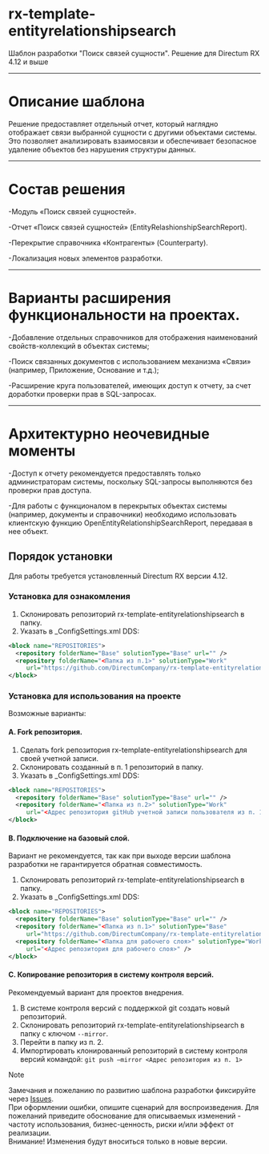 # rx-template-entityrelationshipsearch
Шаблон разработки "Поиск связей сущности".
Решение для Directum RX 4.12 и выше
____
# Описание шаблона

Решение предоставляет отдельный отчет, который наглядно отображает связи выбранной сущности с другими объектами системы. Это позволяет анализировать взаимосвязи и обеспечивает безопасное удаление объектов без нарушения структуры данных.
____
# Состав решения
 
-Модуль «Поиск связей сущностей».

-Отчет «Поиск связей сущностей» (EntityRelashionshipSearchReport).

-Перекрытие справочника «Контрагенты» (Counterparty).

-Локализация новых элементов разработки.
____
# Варианты расширения функциональности на проектах.

-Добавление отдельных справочников для отображения наименований свойств-коллекций в объектах системы;

-Поиск связанных документов с использованием механизма «Связи» (например, Приложение, Основание и т.д.);

-Расширение круга пользователей, имеющих доступ к отчету, за счет доработки проверки прав в SQL-запросах.
____
# Архитектурно неочевидные моменты

-Доступ к отчету рекомендуется предоставлять только администраторам системы, поскольку SQL-запросы выполняются без проверки прав доступа.

-Для работы с функционалом в перекрытых объектах системы (например, документы и справочники) необходимо использовать клиентскую функцию OpenEntityRelationshipSearchReport, передавая в нее объект.


## Порядок установки

Для работы требуется установленный Directum RX версии 4.12.

### Установка для ознакомления
1. Склонировать репозиторий rx-template-entityrelationshipsearch в папку.
2. Указать в _ConfigSettings.xml DDS:
``` xml
<block name="REPOSITORIES">
  <repository folderName="Base" solutionType="Base" url="" /> 
  <repository folderName="<Папка из п.1>" solutionType="Work" 
     url="https://github.com/DirectumCompany/rx-template-entityrelationshipsearch" />
</block>
```
### Установка для использования на проекте
Возможные варианты:

#### A. Fork репозитория.
1. Сделать fork репозитория rx-template-entityrelationshipsearch для своей учетной записи.
2. Склонировать созданный в п. 1 репозиторий в папку.
3. Указать в _ConfigSettings.xml DDS:
``` xml
<block name="REPOSITORIES">
  <repository folderName="Base" solutionType="Base" url="" /> 
  <repository folderName="<Папка из п.2>" solutionType="Work" 
     url="<Адрес репозитория gitHub учетной записи пользователя из п. 1>" />
</block>
```
#### B. Подключение на базовый слой.
Вариант не рекомендуется, так как при выходе версии шаблона разработки не гарантируется обратная совместимость.
1. Склонировать репозиторий rx-template-entityrelationshipsearch в папку.
2. Указать в _ConfigSettings.xml DDS:
```xml
<block name="REPOSITORIES">
  <repository folderName="Base" solutionType="Base" url="" /> 
  <repository folderName="<Папка из п.1>" solutionType="Base" 
     url="https://github.com/DirectumCompany/rx-template-entityrelationshipsearch" />
  <repository folderName="<Папка для рабочего слоя>" solutionType="Work" 
     url="<Адрес репозитория для рабочего слоя>" />
</block>
```
#### C. Копирование репозитория в систему контроля версий.
Рекомендуемый вариант для проектов внедрения.
1. В системе контроля версий с поддержкой git создать новый репозиторий.
2. Склонировать репозиторий rx-template-entityrelationshipsearch в папку с ключом `--mirror`.
3. Перейти в папку из п. 2.
4. Импортировать клонированный репозиторий в систему контроля версий командой:
`git push –mirror <Адрес репозитория из п. 1>`

> [!NOTE]
> Замечания и пожеланию по развитию шаблона разработки фиксируйте через [Issues](https://github.com/MTGroupDev/rx-template-entityrelationshipsearch/issues).  
> При оформлении ошибки, опишите сценарий для воспроизведения. Для пожеланий приведите обоснование для описываемых изменений - частоту использования, бизнес-ценность, риски и/или эффект от реализации.  
> Внимание! Изменения будут вноситься только в новые версии. 

